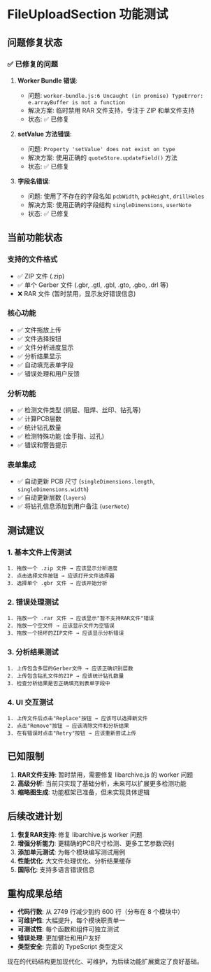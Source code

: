 # FileUploadSection 功能测试

## 问题修复状态

### ✅ 已修复的问题

1. **Worker Bundle 错误**: 
   - 问题: `worker-bundle.js:6 Uncaught (in promise) TypeError: e.arrayBuffer is not a function`
   - 解决方案: 临时禁用 RAR 文件支持，专注于 ZIP 和单文件支持
   - 状态: ✅ 已修复

2. **setValue 方法错误**:
   - 问题: `Property 'setValue' does not exist on type`
   - 解决方案: 使用正确的 `quoteStore.updateField()` 方法
   - 状态: ✅ 已修复

3. **字段名错误**:
   - 问题: 使用了不存在的字段名如 `pcbWidth`, `pcbHeight`, `drillHoles`
   - 解决方案: 使用正确的字段结构 `singleDimensions`, `userNote`
   - 状态: ✅ 已修复

## 当前功能状态

### 支持的文件格式
- ✅ ZIP 文件 (.zip)
- ✅ 单个 Gerber 文件 (.gbr, .gtl, .gbl, .gto, .gbo, .drl 等)
- ❌ RAR 文件 (暂时禁用，显示友好错误信息)

### 核心功能
- ✅ 文件拖放上传
- ✅ 文件选择按钮
- ✅ 文件分析进度显示
- ✅ 分析结果显示
- ✅ 自动填充表单字段
- ✅ 错误处理和用户反馈

### 分析功能
- ✅ 检测文件类型 (铜层、阻焊、丝印、钻孔等)
- ✅ 计算PCB层数
- ✅ 统计钻孔数量
- ✅ 检测特殊功能 (金手指、过孔)
- ✅ 错误和警告提示

### 表单集成
- ✅ 自动更新 PCB 尺寸 (`singleDimensions.length`, `singleDimensions.width`)
- ✅ 自动更新层数 (`layers`)
- ✅ 将钻孔信息添加到用户备注 (`userNote`)

## 测试建议

### 1. 基本文件上传测试
```
1. 拖放一个 .zip 文件 → 应该显示分析进度
2. 点击选择文件按钮 → 应该打开文件选择器
3. 选择单个 .gbr 文件 → 应该开始分析
```

### 2. 错误处理测试
```
1. 拖放一个 .rar 文件 → 应该显示"暂不支持RAR文件"错误
2. 拖放一个空文件 → 应该显示文件为空错误
3. 拖放一个损坏的ZIP文件 → 应该显示分析错误
```

### 3. 分析结果测试
```
1. 上传包含多层的Gerber文件 → 应该正确识别层数
2. 上传包含钻孔文件的ZIP → 应该统计钻孔数量
3. 检查分析结果是否正确填充到表单字段中
```

### 4. UI 交互测试
```
1. 上传文件后点击"Replace"按钮 → 应该可以选择新文件
2. 点击"Remove"按钮 → 应该清除文件和分析结果
3. 在有错误时点击"Retry"按钮 → 应该重新尝试上传
```

## 已知限制

1. **RAR文件支持**: 暂时禁用，需要修复 libarchive.js 的 worker 问题
2. **高级分析**: 当前只实现了基础分析，未来可以扩展更多检测功能
3. **缩略图生成**: 功能框架已准备，但未实现具体逻辑

## 后续改进计划

1. **恢复RAR支持**: 修复 libarchive.js worker 问题
2. **增强分析能力**: 更精确的PCB尺寸检测、更多工艺参数识别
3. **添加单元测试**: 为每个模块编写测试用例
4. **性能优化**: 大文件处理优化、分析结果缓存
5. **国际化**: 支持多语言错误信息

## 重构成果总结

- **代码行数**: 从 2749 行减少到约 600 行（分布在 8 个模块中）
- **可维护性**: 大幅提升，每个模块职责单一
- **可测试性**: 每个函数和组件可独立测试
- **错误处理**: 更加健壮和用户友好
- **类型安全**: 完善的 TypeScript 类型定义

现在的代码结构更加现代化、可维护，为后续功能扩展奠定了良好基础。 